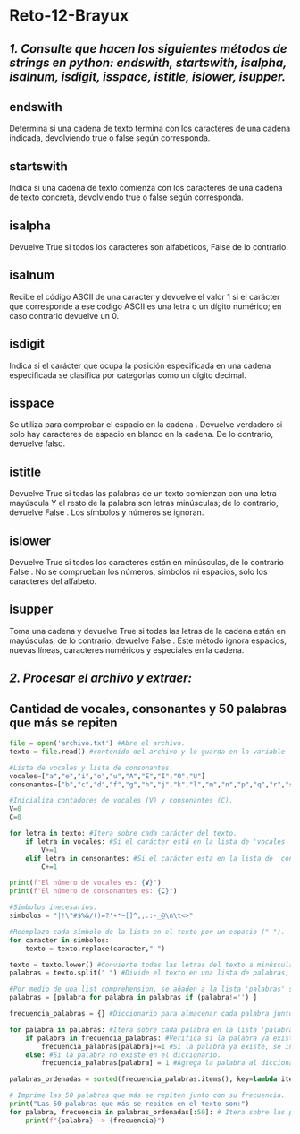 # Reto-12-Brayux

## *1. Consulte que hacen los siguientes métodos de strings en python: endswith, startswith, isalpha, isalnum, isdigit, isspace, istitle, islower, isupper.*
## endswith
Determina si una cadena de texto termina con los caracteres de una cadena indicada, devolviendo true o false según corresponda.
## startswith
Indica si una cadena de texto comienza con los caracteres de una cadena de texto concreta, devolviendo true o false según corresponda.
## isalpha
Devuelve True si todos los caracteres son alfabéticos, False de lo contrario.
## isalnum
Recibe el código ASCII de una carácter y devuelve el valor 1 si el carácter que corresponde a ese código ASCII es una letra o un dígito numérico; en caso contrario devuelve un 0.
## isdigit
Indica si el carácter que ocupa la posición especificada en una cadena especificada se clasifica por categorías como un dígito decimal.
## isspace
Se utiliza para comprobar el espacio en la cadena . Devuelve verdadero si solo hay caracteres de espacio en blanco en la cadena. De lo contrario, devuelve falso.
## istitle
Devuelve True si todas las palabras de un texto comienzan con una letra mayúscula Y el resto de la palabra son letras minúsculas; de lo contrario, devuelve False . Los símbolos y números se ignoran.
## islower
Devuelve True si todos los caracteres están en minúsculas, de lo contrario False . No se comprueban los números, símbolos ni espacios, solo los caracteres del alfabeto.
## isupper
Toma una cadena y devuelve True si todas las letras de la cadena están en mayúsculas; de lo contrario, devuelve False . Este método ignora espacios, nuevas líneas, caracteres numéricos y especiales en la cadena.

## *2. Procesar el archivo y extraer:*
## Cantidad de vocales, consonantes y 50 palabras que más se repiten
````python
file = open('archivo.txt') #Abre el archivo.
texto = file.read() #contenido del archivo y lo guarda en la variable 'texto'.

#Lista de vocales y lista de consonantes.
vocales=["a","e","i","o","u","A","E","I","O","U"]
consonantes=["b","c","d","f","g","h","j","k","l","m","n","p","q","r","s","t","v","w","x","y","z","B","C","D","F","G","H","J","K","L","M","N","P","Q","R","S","T","V","W","X","Y","Z"]

#Inicializa contadores de vocales (V) y consonantes (C).
V=0
C=0

for letra in texto: #Itera sobre cada carácter del texto.
    if letra in vocales: #Si el carácter está en la lista de 'vocales' incrememta 1 al valor de V.
        V+=1
    elif letra in consonantes: #Si el carácter está en la lista de 'consonantes' incrememta 1 al valor de C.
        C+=1

print(f"El número de vocales es: {V}")
print(f"El número de consonantes es: {C}")

#Simbolos inecesarios.
simbolos = "|!\"#$%&/()=?'+*~[]^,;.:-_@\n\t<>" 

#Reemplaza cada símbolo de la lista en el texto por un espacio (" ").
for caracter in simbolos:
    texto = texto.replace(caracter," ")

texto = texto.lower() #Convierte todas las letras del texto a minúsculas.
palabras = texto.split(" ") #Divide el texto en una lista de palabras, usando como criterio de separación el espacio (" ").

#Por medio de una list comprehension, se añaden a la lista 'palabras' solo aquellas palabras que no están vacías.
palabras = [palabra for palabra in palabras if (palabra!='') ]  

frecuencia_palabras = {} #Diccionario para almacenar cada palabra junto a su frecuencia.

for palabra in palabras: #Itera sobre cada palabra en la lista 'palabras'.
    if palabra in frecuencia_palabras: #Verifica si la palabra ya existe en el diccionario.
        frecuencia_palabras[palabra]+=1 #Si la palabra ya existe, se incrementa el valor de su frecuencia en 1.
    else: #Si la palabra no existe en el diccionario.
        frecuencia_palabras[palabra] = 1 #Agrega la palabra al diccionario como clave y como valor se establece una frecuencia inicial de 1.

palabras_ordenadas = sorted(frecuencia_palabras.items(), key=lambda item: item[1], reverse=True)

# Imprime las 50 palabras que más se repiten junto con su frecuencia.
print("Las 50 palabras que más se repiten en el texto son:")
for palabra, frecuencia in palabras_ordenadas[:50]: # Itera sobre las primeras 50 tuplas de 'palabras_ordenadas'.
    print(f"{palabra} -> {frecuencia}")
````
